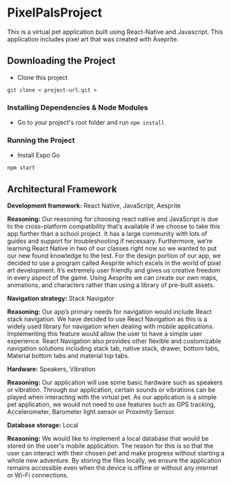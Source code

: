 # PixelPalsProject
This is a virtual pet application built using React-Native and Javascript. This application includes pixel art that was created with Aseprite. 

## Downloading the Project

- Clone this project
```
git clone < project-url.git >
```
### Installing Dependencies & Node Modules 
- Go to your project's root folder and run `npm install`.

### Running the Project

- Install Expo Go
```
npm start
```
## Architectural Framework
**Development framework:** React Native, JavaScript, Aesprite 

**Reasoning:** Our reasoning for choosing react native and JavaScript is due to the cross-platform compatibility that’s available if we choose to take this app further than a school project. It has a large community with lots of guides and support for troubleshooting if necessary. Furthermore, we’re learning React Native in two of our classes right now so we wanted to put our new found knowledge to the test. For the design portion of our app, we decided to use a program called Aesprite which excels in the world of pixel art development. It’s extremely user friendly and gives us creative freedom in every aspect of the game. Using Aesprite we can create our own maps, animations, and characters rather than using a library of pre-built assets.  


**Navigation strategy:** Stack Navigator 

**Reasoning:** Our app’s primary needs for navigation would include React stack navigation. We have decided to use React Navigation as this is a widely used library for navigation when dealing with mobile applications. Implementing this feature would allow the user to have a simple user experience. React Navigation also provides other flexible and customizable navigation solutions including stack tab, native stack, drawer, bottom tabs, Material bottom tabs and material top tabs.  

 
**Hardware:** Speakers, Vibration 

**Reasoning:** Our application will use some basic hardware such as speakers or vibration. Through our application, certain sounds or vibrations can be played when interacting with the virtual pet. As our application is a simple pet application, we would not need to use features such as GPS tracking, Accelerometer, Barometer light sensor or Proximity Sensor. 

 

**Database storage:** Local  

**Reasoning:** We would like to implement a local database that would be stored on the user's mobile application. The reason for this is so that the user can interact with their chosen pet and make progress without starting a whole new adventure. By storing the files locally, we ensure the application remains accessible even when the device is offline or without any internet or Wi-Fi connections.  

